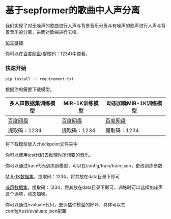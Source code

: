 # 基于sepformer的歌曲中人声分离

我们实现了对无噪声的歌曲进行人声与背景音乐分离与有噪声的歌声进行人声与背景音乐的分离，进而对歌曲进行去噪。

[论文链接](https://arxiv.org/abs/2010.13154)

你可以在[百度网盘](https://pan.baidu.com/s/11k2jTM9GBDUH0nlBiYRJXQ)(提取码：1234)中查看。

### 快速开始

```bash
pip install -r requirement.txt
```

根据你的需要下载模型。

| 多人声数据集训练模型                                        | MIR-1K训练模型                                              | 动态加噪MIR-1K训练模型                                      |
| ----------------------------------------------------------- | ----------------------------------------------------------- | ----------------------------------------------------------- |
| [百度网盘](https://pan.baidu.com/s/1722ScYyj2D01CniFcjNcIg) | [百度网盘](https://pan.baidu.com/s/1bWWdNMOrJcSRzbvopYl4wA) | [百度网盘](https://pan.baidu.com/s/14UmLTC1oE8zjIgdR5PjMBA) |
| 提取码：1234                                                | 提取码：1234                                                | 提取码：1234                                                |

将下载模型放入checkpoint文件夹中

你可以使用test代码去推理你所想要的音乐。

你可以通过train代码训练新模型，可以在config/train/train.json，更改训练参数

[MIR-1K数据集](https://pan.baidu.com/s/1Ut0Fe26zqHLm_0wB5PylxQ)，提取码：1234，将其放在data目录下即可

[噪声数据集](https://pan.baidu.com/s/160bOuY39KaFTTr2rjJ6SaQ)，提取码：1234，将其放在data目录下即可，训练时可以选择加噪声这个选项，动态加噪。

你可以通过evaluate代码，去评估你模型的好坏，具体可以在config/test/evaluate.json配置

